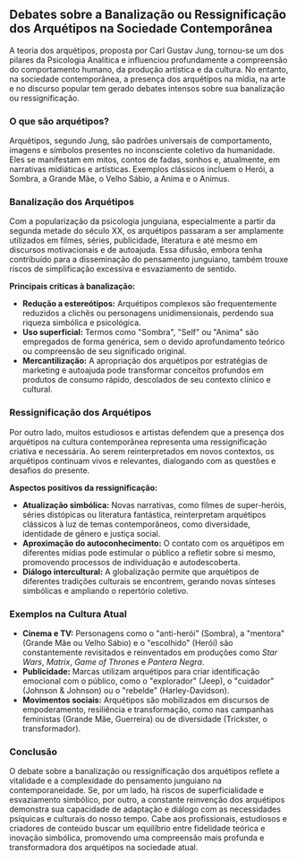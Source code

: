
## Debates sobre a Banalização ou Ressignificação dos Arquétipos na Sociedade Contemporânea

A teoria dos arquétipos, proposta por Carl Gustav Jung, tornou-se um dos pilares da Psicologia Analítica e influenciou profundamente a compreensão do comportamento humano, da produção artística e da cultura. No entanto, na sociedade contemporânea, a presença dos arquétipos na mídia, na arte e no discurso popular tem gerado debates intensos sobre sua banalização ou ressignificação.

### O que são arquétipos?

Arquétipos, segundo Jung, são padrões universais de comportamento, imagens e símbolos presentes no inconsciente coletivo da humanidade. Eles se manifestam em mitos, contos de fadas, sonhos e, atualmente, em narrativas midiáticas e artísticas. Exemplos clássicos incluem o Herói, a Sombra, a Grande Mãe, o Velho Sábio, a Anima e o Animus.

### Banalização dos Arquétipos

Com a popularização da psicologia junguiana, especialmente a partir da segunda metade do século XX, os arquétipos passaram a ser amplamente utilizados em filmes, séries, publicidade, literatura e até mesmo em discursos motivacionais e de autoajuda. Essa difusão, embora tenha contribuído para a disseminação do pensamento junguiano, também trouxe riscos de simplificação excessiva e esvaziamento de sentido.

**Principais críticas à banalização:**

- **Redução a estereótipos:** Arquétipos complexos são frequentemente reduzidos a clichês ou personagens unidimensionais, perdendo sua riqueza simbólica e psicológica.
- **Uso superficial:** Termos como "Sombra", "Self" ou "Anima" são empregados de forma genérica, sem o devido aprofundamento teórico ou compreensão de seu significado original.
- **Mercantilização:** A apropriação dos arquétipos por estratégias de marketing e autoajuda pode transformar conceitos profundos em produtos de consumo rápido, descolados de seu contexto clínico e cultural.

### Ressignificação dos Arquétipos

Por outro lado, muitos estudiosos e artistas defendem que a presença dos arquétipos na cultura contemporânea representa uma ressignificação criativa e necessária. Ao serem reinterpretados em novos contextos, os arquétipos continuam vivos e relevantes, dialogando com as questões e desafios do presente.

**Aspectos positivos da ressignificação:**

- **Atualização simbólica:** Novas narrativas, como filmes de super-heróis, séries distópicas ou literatura fantástica, reinterpretam arquétipos clássicos à luz de temas contemporâneos, como diversidade, identidade de gênero e justiça social.
- **Aproximação do autoconhecimento:** O contato com os arquétipos em diferentes mídias pode estimular o público a refletir sobre si mesmo, promovendo processos de individuação e autodescoberta.
- **Diálogo intercultural:** A globalização permite que arquétipos de diferentes tradições culturais se encontrem, gerando novas sínteses simbólicas e ampliando o repertório coletivo.

### Exemplos na Cultura Atual

- **Cinema e TV:** Personagens como o "anti-herói" (Sombra), a "mentora" (Grande Mãe ou Velho Sábio) e o "escolhido" (Herói) são constantemente revisitados e reinventados em produções como *Star Wars*, *Matrix*, *Game of Thrones* e *Pantera Negra*.
- **Publicidade:** Marcas utilizam arquétipos para criar identificação emocional com o público, como o "explorador" (Jeep), o "cuidador" (Johnson & Johnson) ou o "rebelde" (Harley-Davidson).
- **Movimentos sociais:** Arquétipos são mobilizados em discursos de empoderamento, resiliência e transformação, como nas campanhas feministas (Grande Mãe, Guerreira) ou de diversidade (Trickster, o transformador).

### Conclusão

O debate sobre a banalização ou ressignificação dos arquétipos reflete a vitalidade e a complexidade do pensamento junguiano na contemporaneidade. Se, por um lado, há riscos de superficialidade e esvaziamento simbólico, por outro, a constante reinvenção dos arquétipos demonstra sua capacidade de adaptação e diálogo com as necessidades psíquicas e culturais do nosso tempo. Cabe aos profissionais, estudiosos e criadores de conteúdo buscar um equilíbrio entre fidelidade teórica e inovação simbólica, promovendo uma compreensão mais profunda e transformadora dos arquétipos na sociedade atual.
```
